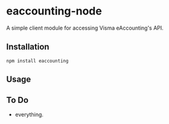 # eaccounting-node

A simple client module for accessing Visma eAccounting's API.

## Installation

	npm install eaccounting

## Usage


## To Do

- everything.

